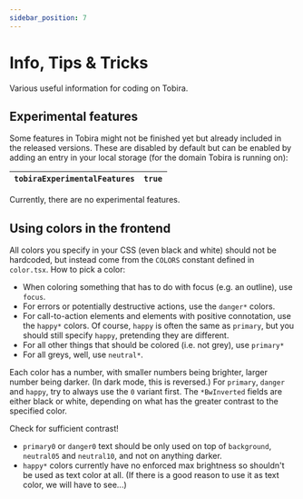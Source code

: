 ```yaml
---
sidebar_position: 7
---
```


# Info, Tips & Tricks

Various useful information for coding on Tobira.


## Experimental features

Some features in Tobira might not be finished yet but already included in the released versions.
These are disabled by default but can be enabled by adding an entry in your local storage (for the domain Tobira is running on):

| `tobiraExperimentalFeatures` | `true` |
| --- | --- |

Currently, there are no experimental features.


## Using colors in the frontend

All colors you specify in your CSS (even black and white) should not be hardcoded, but instead come from the `COLORS` constant defined in `color.tsx`.
How to pick a color:

- When coloring something that has to do with focus (e.g. an outline), use `focus`.
- For errors or potentially destructive actions, use the `danger*` colors.
- For call-to-action elements and elements with positive connotation, use the `happy*` colors.
  Of course, `happy` is often the same as `primary`, but you should still specify `happy`, pretending they are different.
- For all other things that should be colored (i.e. not grey), use `primary*`
- For all greys, well, use `neutral*`.

Each color has a number, with smaller numbers being brighter, larger number being darker.
(In dark mode, this is reversed.)
For `primary`, `danger` and `happy`, try to always use the `0` variant first.
The `*BwInverted` fields are either black or white, depending on what has the greater contrast to the specified color.

Check for sufficient contrast!

- `primary0` or `danger0` text should be only used on top of `background`, `neutral05` and `neutral10`, and not on anything darker.
- `happy*` colors currently have no enforced max brightness so shouldn't be used as text color at all.
  (If there is a good reason to use it as text color, we will have to see...)

